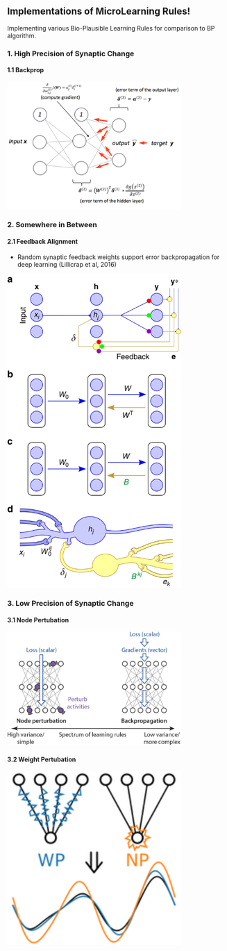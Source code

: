 ## Implementations of MicroLearning Rules!

Implementing various Bio-Plausible Learning Rules for comparison to BP algorithm.








### 1. High Precision of Synaptic Change

#### 1.1 Backprop

<img src="./imgs/BP.png" alt="BP Illustration" width="400"/>


<!-- #### 2. TargetProp -->


### 2. Somewhere in Between

#### 2.1 Feedback Alignment

- Random synaptic feedback weights support error backpropagation for deep learning (Lillicrap et al, 2016)

<img src="./imgs/FA.png" alt="FA Illustration" width="400"/>




### 3. Low Precision of Synaptic Change

#### 3.1 Node Pertubation
<img src="./imgs/NP.png" alt="Node Pertubation Illustration" width="400"/>

#### 3.2 Weight Pertubation
<img src="./imgs/WP.png" alt="Weight Pertubation Illustration" width="400"/>